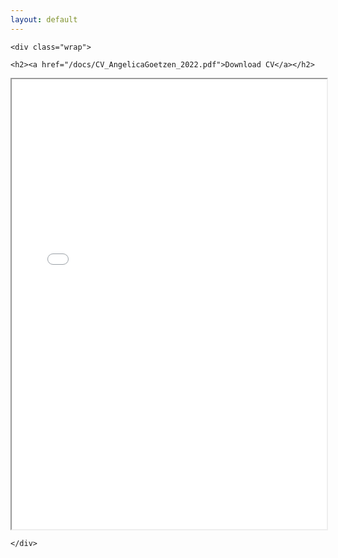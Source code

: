 ```yaml
---
layout: default
---
```


<html>
	<section class="single">

	<div class="wrap">
		
	<h2><a href="/docs/CV_AngelicaGoetzen_2022.pdf">Download CV</a></h2>

  <body>
    <iframe src="/docs/CV_AngelicaGoetzen_2022.pdf" width="100%" height="720px">
    </iframe>
  </body>
  
  	</div>

</section>

</html>
